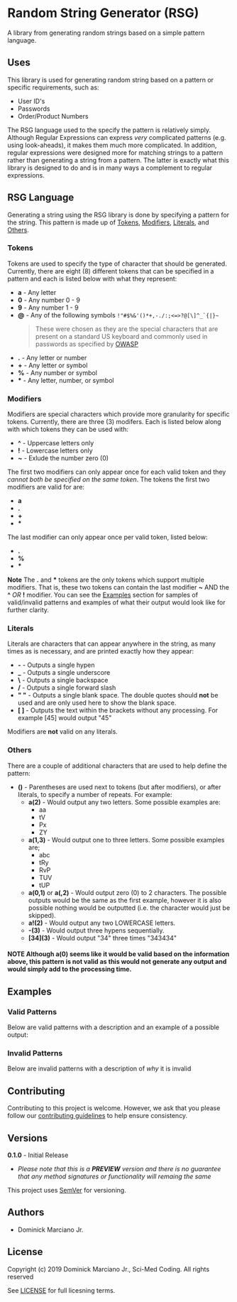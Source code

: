 # Random String Generator (RSG)
A library from generating random strings based on a simple pattern language.

## Uses
This library is used for generating random string based on a pattern or specific requirements, such as:
- User ID's
- Passwords
- Order/Product Numbers

The RSG language used to the specify the pattern is relatively simply.  Although Regular Expressions can express *very* complicated patterns (e.g. using look-aheads), it makes them much more complicated.  In addition,
regular expressions were designed more for matching strings to a pattern rather than generating a string from a pattern.  The latter is exactly what this library is designed to do and is in many ways a complement to
regular expressions.

## RSG Language
Generating a string using the RSG library is done by specifying a pattern for the string.  This pattern is made up of [Tokens](#tokens), [Modifiers](#modifiers), [Literals](#literals), and [Others](#others).

### Tokens
Tokens are used to specify the type of character that should be generated.  Currently, there are eight (8) different tokens that can be specified in a pattern and each is listed below with what they represent:
- **a** - Any letter
- **0** - Any number 0 - 9
- **9** - Any number 1 - 9
- **@** - Any of the following symbols ```!"#$%&'()*+,-./:;<=>?@[\]^_`{|}~```
  > These were chosen as they are the special characters that are present on a standard US keyboard and commonly used in passwords as specified by [OWASP](https://www.owasp.org/index.php/Password_special_characters)
- **.** - Any letter or number
- **+** - Any letter or symbol
- **%** - Any number or symbol
- **\*** - Any letter, number, or symbol

### Modifiers
Modifiers are special characters which provide more granularity for specific tokens.  Currently, there are three (3) modifers.  Each is listed below along with which tokens they can be used with:
- **^** - Uppercase letters only
- **!** - Lowercase letters only
- **~** - Exlude the number zero (0)

The first two modifiers can only appear once for each valid token and they *cannot both be specified on the same token*.  The tokens the first two modifiers are valid for are:
- **a**
- **.**
- **+**
- **\***

The last modifier can only appear once per valid token, listed below:
- **.**
- **%**
- **\***

**Note** The **.** and **\*** tokens are the only tokens which support multiple modifiers.  That is, these two tokens can contain the last modifier **~** AND the **^** *OR* **!** modifier.
You can see the [Examples](#examples) section for samples of valid/invalid patterns and examples of what their output would look like for further clarity.

### Literals
Literals are characters that can appear anywhere in the string, as many times as is necessary, and are printed exactly how they appear:
- **-** - Outputs a single hypen
- **_** - Outputs a single underscore
- **\\** - Outputs a single backspace
- **/** - Outputs a single forward slash
- **" "** - Outputs a single blank space.  The double quotes should **not** be used and are only used here to show the blank space.
- **[ ]** - Outputs the text within the brackets without any processing.  For example [45] would output "45"

Modifiers are **not** valid on any literals.

### Others
There are a couple of additional characters that are used to help define the pattern:
- **()** - Parentheses are used next to tokens (but after modifiers), or after literals, to specify a number of repeats.  For example:
  - **a(2)** - Would output any two letters.  Some possible examples are:
    - aa
	- tV
	- Px
	- ZY
  - **a(1,3)** - Would output one to three letters.  Some possible examples are;
    - abc
	- tRy
	- RvP
	- TUV
	- tUP
  - **a(0,1)** or **a(,2)** - Would output zero (0) to 2 characters.  The possible outputs would be the same as the first example, however it is also possible nothing would be outputted (i.e. the character would just be skipped).
  - **a!(2)** - Would output any two LOWERCASE letters.
  - **-(3)** - Would output three hypens sequentially.
  - **\[34](3)** - Would output "34" three times "343434"

#### NOTE Although **a(0)** seems like it would be valid based on the information above, this pattern is not valid as this would not generate any output and would simply add to the processing time.

## Examples

### Valid Patterns
Below are valid patterns with a description and an example of a possible output:



### Invalid Patterns
Below are invalid patterns with a description of *why* it is invalid


## Contributing
Contributing to this project is welcome.  However, we ask that you please follow our [contributing guidelines](./CONTRIBUTING.md) to help ensure consistency.

## Versions
**0.1.0** - Initial Release
  - *Please note that this is a **PREVIEW** version and there is no guarantee that any method signatures or functionality will remaing the same*

This project uses [SemVer](http://semver.org) for versioning.

## Authors
- Dominick Marciano Jr.

## License
Copyright (c) 2019 Dominick Marciano Jr., Sci-Med Coding.  All rights reserved

See [LICENSE](./LICENSE) for full licesning terms.